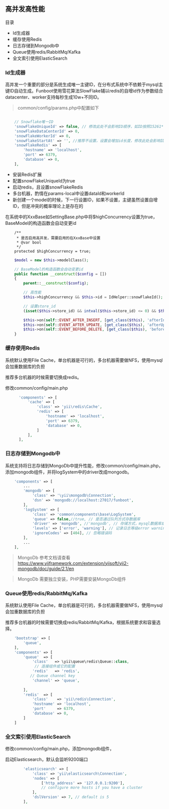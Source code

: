高并发高性能
-----------

目录

- Id生成器
- 缓存使用Redis
- 日志存储到Mongodb中
- Queue使用redis/RabbitMq/Kafka
- 全文索引使用ElasticSearch


### Id生成器

高并发一个重要的部分是系统生成唯一主键ID，在分布式系统中不依赖于mysql主键ID自动生成。Funboot使用雪花算法SlowFlake辅以redis的自增id作为参数结合datacenter、worker支持每秒生成10w+不同ID。

> common/config/params.php中配置如下

```php

    // Snowflake唯一ID
    'snowFlakeUniqueId' => false, // 修改此处不会影响ID顺序，如ID按照15261***开头，修改还是15261***开头，并且按照先后顺序
    'snowFlakeDataCenterId' => 0,
    'snowFlakeWorkerId' => 0,
    'snowFlakeStartAt' => '', //推荐不设置，设置会增加id长度，修改此处会影响ID顺序
    'snowFlakeRedis' => [
        'hostname' => 'localhost',
        'port' => 6379,
        'database' => 0,
    ],
```

- 安装Redis扩展
- 配置snowFlakeUniqueId为true
- 启动redis，且设置snowFlakeRedis
- 多台机器，酌情在params-local中设置dataId和workerId
- 新创建一个model的时候，下一行设置ID，如果不设置，主键虽然设置自增ID，但是冲突的概率理论上是存在的

在系统中的XxxBase如SettingBase.php中将$highConcurrency设置为true，BaseModel的构造函数会自动变更id

```
    /**
     * 是否启用高并发，需要启用的在XxxBase中设置
     * @var bool
     */
    protected $highConcurrency = true;
```

```php
    $model = new $this->modelClass();

    // BaseModel的构造函数会自动变更id
    public function __construct($config = [])
    {
        parent::__construct($config);

        // 高性能
        $this->highConcurrency && $this->id = IdHelper::snowFlakeId();

        // 设置store_id
        (isset($this->store_id) && intval($this->store_id) <= 0) && $this->store_id = Yii::$app->storeSystem->getId();

        $this->on(self::EVENT_AFTER_INSERT, [get_class($this), 'afterInsert']);
        $this->on(self::EVENT_AFTER_UPDATE, [get_class($this), 'afterUpdate']);
        $this->on(self::EVENT_BEFORE_DELETE, [get_class($this), 'beforeDeleteBase']);
    }
```


### 缓存使用Redis

系统默认使用File Cache，单台机器是可行的，多台机器需要做NFS，使用mysql会加重数据库的负担

推荐多台机器的时候需要切换成redis。

修改common/config/main.php

```php
      'components' => [
          'cache' => [
              'class' => 'yii\redis\Cache',
              'redis' => [
                  'hostname' => 'localhost',
                  'port' => 6379,
                  'database' => 0,
              ]
          ],
      ],
```

### 日志存储到Mongodb中

系统支持将日志存储到MongoDb中提升性能，修改common/config/main.php，添加mongodb组件，并将logSystem中的driver改成mongodb。

```php
    'components' => [
        ...
        'mongodb' => [
            'class' => '\yii\mongodb\Connection',
            'dsn' => 'mongodb://localhost:27017/funboot',
        ],
        'logSystem' => [
            'class' => 'common\components\base\LogSystem',
            'queue' => false,//true, // 是否通过队列方式存数据库
            'driver' => 'mongodb', //'mongodb', // 存储方式，mysql数据库或mongodb数据库
            'levels' => ['error', 'warning'], // 记录日志等级error warning info trace
            'ignoreCodes' => [404], // 忽略错误码
        ],
        ...
    ],
```

> MongoDb 参考文档请查看 https://www.yiiframework.com/extension/yiisoft/yii2-mongodb/doc/guide/2.1/en

> MongoDb 需要独立安装，PHP需要安装MongoDb组件


### Queue使用redis/RabbitMq/Kafka

系统默认使用File Cache，单台机器是可行的，多台机器需要做NFS，使用mysql会加重数据库的负担

推荐多台机器的时候需要切换成redis/RabbitMq/Kafka，根据系统要求和容量选择。

```php
    'bootstrap' => [
        'queue',
    ],
    'components' => [
        'queue'  => [
            'class'   => \yii\queue\redis\Queue::class,
             // 连接组件或它的配置
            'redis'   => 'redis',
           // Queue channel key
            'channel' => 'queue',
            
        ],
        'redis'  => [
            'class'    => 'yii\redis\Connection',
            'hostname' => 'localhost',
            'port'     => 6379,
            'database' => 0,
        ]
    ]
```

### 全文索引使用ElasticSearch

修改common/config/main.php，添加mongodb组件，

启动Elasticsearch，默认会监听9200端口

```php
        'elasticsearch' => [
            'class' => 'yii\elasticsearch\Connection',
            'nodes' => [
                ['http_address' => '127.0.0.1:9200'],
                // configure more hosts if you have a cluster
            ],
            'dslVersion' => 7, // default is 5
        ],
```




